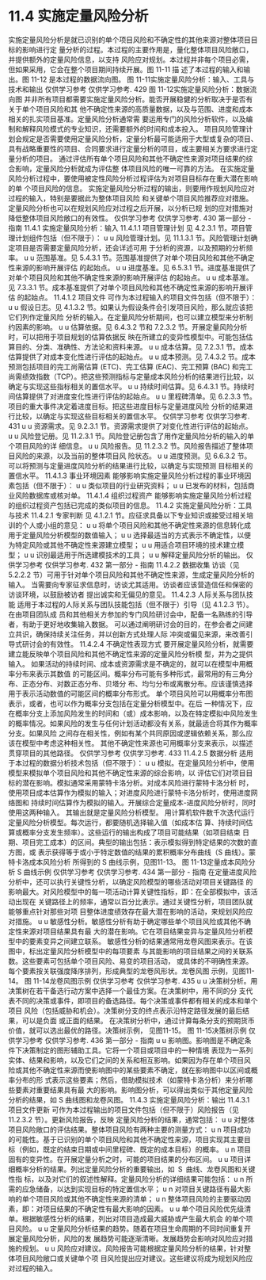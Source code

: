 # 11.4 实施定量风险分析
实施定量风险分析是就已识别的单个项目风险和不确定性的其他来源对整体项目目标的影响进行定
量分析的过程。本过程的主要作用是，量化整体项目风险敞口，并提供额外的定量风险信息，以支持
风险应对规划。本过程并非每个项目必需，但如果采用，它会在整个项目期间持续开展。图 11-11 描
述了本过程的输入和输出。图 11-12 是本过程的数据流向图。
图 11-11实施定量风险分析：输入、工具与技术和输出
仅供学习参考 仅供学习参考.
429
图 11-12实施定量风险分析：数据流向图
并非所有项目都需要实施定量风险分析。能否开展稳健的分析取决于是否有关于单个项目风险和其
他不确定性来源的高质量数据，以及与范围、进度和成本相关的扎实项目基准。定量风险分析通常需
要运用专门的风险分析软件，以及编制和解释风险模式的专业知识，还需要额外的时间和成本投入。
项目风险管理计划会规定是否需要使用定量风险分析，定量分析最可能适用于大型或复杂的项目、
具有战略重要性的项目、合同要求进行定量分析的项目，或主要相关方要求进行定量分析的项目。
通过评估所有单个项目风险和其他不确定性来源对项目结果的综合影响，定量风险分析就成为评估整
体项目风险的唯一可靠的方法。
在实施定量风险分析过程中，要使用被定性风险分析过程评估为对项目目标存在重大潜在影响的单
个项目风险的信息。
实施定量风险分析过程的输出，则要用作规划风险应对过程的输入，特别是要据此为整体项目风险
和关键单个项目风险推荐应对措施。定量风险分析也可以在规划风险应对过程之后开展，以分析已规
划的应对措施对降低整体项目风险敞口的有效性。
仅供学习参考 仅供学习参考.
430  第一部分 - 指南
11.4.1 实施定量风险分析：输入
11.4.1.1 项目管理计划
见 4.2.3.1 节。项目管理计划组件包括（但不限于）：
u u 风险管理计划。见 11.1.3.1 节。风险管理计划确定项目是否需要定量风险分析，还会详述可用
于分析的资源，以及预期的分析频率。
u u 范围基准。见 5.4.3.1 节。范围基准提供了对单个项目风险和其他不确定性来源的影响开展评估
的起始点。
u u 进度基准。见 6.5.3.1 节。进度基准提供了对单个项目风险和其他不确定性来源的影响开展评估
的起始点。
u u 成本基准。见 7.3.3.1 节。成本基准提供了对单个项目风险和其他不确定性来源的影响开展评估
的起始点。
11.4.1.2 项目文件
可作为本过程输入的项目文件包括（但不限于）：
u u 假设日志。见 4.1.3.2 节。如果认为假设条件会引发项目风险，那么就应该把它们列作定量风险
分析的输入。在定量风险分析期间，也可以建立模型来分析制约因素的影响。
u u 估算依据。见 6.4.3.2 节和 7.2.3.2 节。开展定量风险分析时，可以把用于项目规划的估算依据反
映在所建立的变异性模型中。可能包括估算目的、分类、准确性、方法论和资料来源。
u u 成本估算。见 7.2.3.1 节。成本估算提供了对成本变化性进行评估的起始点。
u u 成本预测。见 7.4.3.2 节。成本预测包括项目的完工尚需估算 (ETC)、完工估算 (EAC)、完工预算
(BAC) 和完工尚需绩效指数（TCP）。把这些预测指标与定量成本风险分析的结果进行比较，以
确定与实现这些指标相关的置信水平。
u u 持续时间估算。见 6.4.3.1 节。持续时间估算提供了对进度变化性进行评估的起始点。
u u 里程碑清单。见 6.2.3.3 节。项目的重大事件决定着进度目标。把这些进度目标与定量进度风险
分析的结果进行比较，以确定与实现这些目标相关的置信水平。
仅供学习参考 仅供学习参考.
431
u u 资源需求。见 9.2.3.1 节。资源需求提供了对变化性进行评估的起始点。
u u 风险登记册。见 11.2.3.1 节。风险登记册包含了用作定量风险分析的输入的单个项目风险的详
细信息。
u u 风险报告。见 11.2.3.2 节。风险报告描述了整体项目风险的来源，以及当前的整体项目风
险状态。
u u 进度预测。见 6.6.3.2 节。可以将预测与定量进度风险分析的结果进行比较，以确定与实现预测
目标相关的置信水平。
11.4.1.3 事业环境因素
能够影响实施定量风险分析过程的事业环境因素包括（但不限于）：
u u 类似项目的行业研究资料；
u u 已发布的材料，包括商业风险数据库或核对单。
11.4.1.4 组织过程资产
能够影响实施定量风险分析过程的组织过程资产包括已完成的类似项目的信息。
11.4.2 实施定量风险分析：工具与技术
11.4.2.1 专家判断
见 4.1.2.1 节。应征求具备以下专业知识或接受过相关培训的个人或小组的意见：
u u 将单个项目风险和其他不确定性来源的信息转化成用于定量风险分析模型的数值输入；
u u 选择最适当的方式表示不确定性，以便为特定风险或其他不确定性来源建立模型；
u u 用适合项目环境的技术建立模型；
u u 识别最适用于所选建模技术的工具；
u u 解释定量风险分析的输出。
仅供学习参考 仅供学习参考.
432  第一部分 - 指南
11.4.2.2 数据收集
访谈（见 5.2.2.2 节）可用于针对单个项目风险和其他不确定性来源，生成定量风险分析的输入。
当需要向专家征求信息时，访谈尤其适用。访谈者应该营造信任和保密的访谈环境，以鼓励被访者
提出诚实和无偏见的意见。
11.4.2.3 人际关系与团队技能
适用于本过程的人际关系与团队技能包括（但不限于）引导（见 4.1.2.3 节）。在由项目团队成
员和其他相关方参加的专门风险研讨会中，配备一名熟练的引导者，有助于更好地收集输入数据。
可以通过阐明研讨会的目的，在参会者之间建立共识，确保持续关注任务，并以创新方式处理人际
冲突或偏见来源，来改善引导式研讨会的有效性。
11.4.2.4 不确定性表现方式
要开展定量风险分析，就需要建立能反映单个项目风险和其他不确定性来源的定量风险分析模
型，并为之提供输入。
如果活动的持续时间、成本或资源需求是不确定的，就可以在模型中用概率分布来表示其数值
的可能区间。概率分布可能有多种形式，最常用的有三角分布、正态分布、对数正态分布、贝塔分
布、均匀分布或离散分布。应该谨慎选择用于表示活动数值的可能区间的概率分布形式。
单个项目风险可以用概率分布图表示，或者，也可以作为概率分支包括在定量分析模型中。在后
一种情况下，应在概率分支上添加风险发生的时间和（或）成本影响，以及在特定模拟中风险发生
的概率情况。如果风险的发生与任何计划活动都没有关系，就最适合将其作为概率分支。如果风险
之间存在相关性，例如有某个共同原因或逻辑依赖关系，那么应该在模型中考虑这种相关性。
其他不确定性来源也可用概率分支来表示，以描述贯穿项目的其他路径。
仅供学习参考 仅供学习参考.
433
11.4.2.5 数据分析
适用于本过程的数据分析技术包括（但不限于）：
u u 模拟。在定量风险分析中，使用模型来模拟单个项目风险和其他不确定性来源的综合影响，以
评估它们对项目目标的潜在影响。模拟通常采用蒙特卡洛分析。对成本风险进行蒙特卡洛分析
时，使用项目成本估算作为模拟的输入；对进度风险进行蒙特卡洛分析时，使用进度网络图和
持续时间估算作为模拟的输入。开展综合定量成本-进度风险分析时，同时使用这两种输入。
其输出就是定量风险分析模型。
用计算机软件数千次迭代运行定量风险分析模型。每次运行，都要随机选择输入值（如成本估
算、持续时间估算或概率分支发生频率）。这些运行的输出构成了项目可能结果（如项目结束
日期、项目完工成本）的区间。典型的输出包括：表示模拟得到特定结果的次数的直方图，或
表示获得等于或小于特定数值的结果的累积概率分布曲线（S 曲线）。蒙特卡洛成本风险分析
所得到的 S 曲线示例，见图11-13。
图 11-13定量成本风险分析 S 曲线示例
仅供学习参考 仅供学习参考.
434  第一部分 - 指南
在定量进度风险分析中，还可以执行关键性分析，以确定风险模型的哪些活动对项目关键路径
的影响最大。对风险模型中的每一项活动计算关键性指标，即：在全部模拟中，该活动出现在
关键路径上的频率，通常以百分比表示。通过关键性分析，项目团队就能够重点针对那些对项
目整体进度绩效存在最大潜在影响的活动，来规划风险应对措施。
u u 敏感性分析。敏感性分析有助于确定哪些单个项目风险或其他不确定性来源对项目结果具有最
大的潜在影响。它在项目结果变异与定量风险分析模型中的要素变异之间建立联系。
敏感性分析的结果通常用龙卷风图来表示。在该图中，标出定量风险分析模型中的每项要素
与其能影响的项目结果之间的关联系数。这些要素可包括单个项目风险、易变的项目活动，
或具体的不明确性来源。每个要素按关联强度降序排列，形成典型的龙卷风形状。龙卷风图
示例，见图11-14。
图 11-14龙卷风图示例
仅供学习参考 仅供学习参考.
435
u u 决策树分析。用决策树在若干备选行动方案中选择一个最佳方案。在决策树中，用不同的分
支代表不同的决策或事件，即项目的备选路径。每个决策或事件都有相关的成本和单个项目
风险（包括威胁和机会）。决策树分支的终点表示沿特定路径发展的最后结果，可以是负面
或正面的结果。
在决策树分析中，通过计算每条分支的预期货币价值，就可以选出最优的路径。决策树示例，
见图11-15。
图 11-15决策树示例
仅供学习参考 仅供学习参考.
436  第一部分 - 指南
u u 影响图。影响图是不确定条件下决策制定的图形辅助工具。它将一个项目或项目中的一种情境
表现为一系列实体、结果和影响，以及它们之间的关系和相互影响。如果因为存在单个项目风
险或其他不确定性来源而使影响图中的某些要素不确定，就在影响图中以区间或概率分布的形
式表示这些要素；然后，借助模拟技术（如蒙特卡洛分析）来分析哪些要素对重要结果具有最
大的影响。影响图分析，可以得出类似于其他定量风险分析的结果，如 S 曲线图和龙卷风图。
11.4.3 实施定量风险分析：输出
11.4.3.1 项目文件更新
可作为本过程输出的项目文件包括（但不限于）风险报告（见 11.2.3.2 节）。更新风险报告，反映
定量风险分析的结果，通常包括：
u u 对整体项目风险敞口的评估结果。整体项目风险有两种主要的测量方式：
u n 项目成功的可能性。基于已识别的单个项目风险和其他不确定性来源，项目实现其主要目
标（例如，既定的结束日期或中间里程碑、既定的成本目标）的概率。
u n 项目固有的变异性。在开展定量分析之时，可能的项目结果的分布区间。
u u 项目详细概率分析的结果。列出定量风险分析的重要输出，如 S 曲线、龙卷风图和关键性指
标，以及对它们的叙述性解释。定量风险分析的详细结果可能包括：
u n 所需的应急储备，以达到实现目标的特定置信水平；
u n 对项目关键路径有最大影响的单个项目风险或其他不确定性来源的清单；
u n 整体项目风险的主要驱动因素，即：对项目结果的不确定性有最大影响的因素。
u u 单个项目风险优先级清单。根据敏感性分析的结果，列出对项目造成最大威胁或产生最大机会
的单个项目风险。
u u 定量风险分析结果的趋势。随着在项目生命周期的不同时间重复开展定量风险分析，风险的发
展趋势可能逐渐清晰。发展趋势会影响对风险应对措施的规划。
u u 风险应对建议。风险报告可能根据定量风险分析的结果，针对整体项目风险敞口或关键单个项
目风险提出应对建议。这些建议将成为规划风险应对过程的输入。